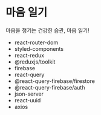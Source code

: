 # 마음 일기

마음을 챙기는 건강한 습관, 마음 일기!

- react-router-dom
- styled-components
- react-redux
- @reduxjs/toolkit
- firebase
- react-query
- @react-query-firebase/firestore
- @react-query-firebase/auth
- json-server
- react-uuid
- axios
